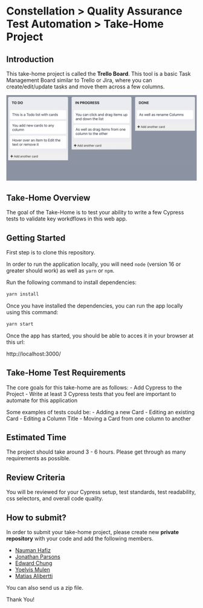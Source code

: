 # Constellation > Quality Assurance Test Automation > Take-Home Project

## Introduction

This take-home project is called the **Trello Board**. This tool is a basic Task Management Board similar to Trello or Jira, where you can create/edit/update tasks and move them across a few columns.

![Trello Board UI](./images/trello_board_pic.jpg)

## Take-Home Overview

The goal of the Take-Home is to test your ability to write a few Cypress tests to validate key workdflows in this web app.

## Getting Started

First step is to clone this repository.

In order to run the application locally, you will need `node` (version 16 or greater should work) as well as `yarn` or `npm`.

Run the following command to install dependencies:

```bash
yarn install
```

Once you have installed the dependencies, you can run the app locally using this command:

```bash
yarn start
```

Once the app has started, you should be able to acces it in your browser at this url:

http://localhost:3000/

## Take-Home Test Requirements

The core goals for this take-home are as follows:
    - Add Cypress to the Project
    - Write at least 3 Cypress tests that you feel are important to automate for this application

Some examples of tests could be:
    - Adding a new Card
    - Editing an existing Card
    - Editing a Column Title
    - Moving a Card from one column to another

## Estimated Time

The project should take around 3 - 6 hours. Please get through as many requirements as
possible.

## Review Criteria

You will be reviewed for your Cypress setup, test standards, test readability, css selectors, and overall code quality.

## How to submit?

In order to submit your take-home project, please create new **private repository** with your code and add the following members.

- [Nauman Hafiz](https://www.github.com/canisvulgaris)
- [Jonathan Parsons](https://www.github.com/jmparsons)
- [Edward Chung](https://www.github.com/munjo5746)
- [Yoelvis Mulen](https://www.github.com/ymulenll)
- [Matias Alibertti](https://github.com/mattrc)

You can also send us a zip file.

Thank You!
